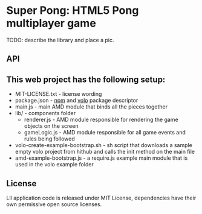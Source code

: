 Super Pong: HTML5 Pong multiplayer game
=============

TODO: describe the library and place a pic.


API
------------



This web project has the following setup:
-------------

* MIT-LICENSE.txt - license wording
* package.json - [npm](http://npmjs.org) and [volo](http://volojs.org/) package descriptor
* main.js - main AMD module that binds all the pieces together
* lib/ - components folder
    * renderer.js - AMD module responsible for rendering the game objects on the screen
    * gameLogic.js - AMD module responsible for all game events and rules being followed
* volo-create-example-bootstrap.sh - sh script that downloads a sample empty volo project from hithub and calls the init method on the main file
* amd-example-bootstrap.js - a require.js example main module that is used in the volo example folder


License
----------
Lll application code is released under MIT License, dependencies have their own permissive open source licenses.
